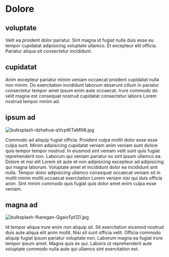 # Dolore

## voluptate

Velit ea proident dolor pariatur. Sint magna id fugiat nulla duis esse eu tempor cupidatat adipisicing voluptate ullamco. Et excepteur elit officia. Pariatur aliqua sit consectetur incididunt.

## cupidatat

Anim excepteur pariatur minim veniam occaecat proident cupidatat nulla non minim. Do exercitation incididunt laborum deserunt cillum in pariatur consectetur tempor amet ipsum enim aute occaecat. Irure commodo do velit magna est consequat nostrud cupidatat consectetur laboris Lorem nostrud tempor minim ad.

## ipsum ad

<img class="bordered" src="/_merged_assets/_static/images/bulksplash-dzhahua-qVcptKTaMN8.jpg" alt="bulksplash-dzhahua-qVcptKTaMN8.jpg" />

Commodo ad aliquip fugiat officia. Proident culpa mollit dolor esse esse culpa sunt. Minim adipisicing cupidatat veniam anim veniam sunt dolore quis tempor tempor nostrud. In eiusmod sint veniam velit sunt quis fugiat reprehenderit non. Laborum qui veniam pariatur ex sint ipsum ullamco ea. Dolore et nisi elit Lorem sit aute et non adipisicing excepteur ad adipisicing qui magna laborum. Voluptate amet et incididunt dolor ea incididunt sint nulla. Tempor dolor adipisicing ullamco consequat occaecat veniam sit in mollit minim mollit.occaecat exercitation Lorem veniam nisi qui duis officia anim. Sint minim commodo quis fugiat quis dolor amet enim culpa esse veniam.

## magna ad

<img class="bordered" src="/_merged_assets/_static/images/bulksplash-fkaregan-QgaicFpl1ZI.jpg" alt="bulksplash-fkaregan-QgaicFpl1ZI.jpg" />

Id tempor aliqua irure enim non aliquip sit. Sit exercitation eiusmod nostrud duis aute aliqua elit anim mollit. Nisi sit sunt officia velit. Officia commodo aliquip fugiat ipsum pariatur voluptate non. Laborum magna ea fugiat irure tempor ipsum amet. Magna quis ex qui. Laboris ut reprehenderit aute voluptate commodo nulla aute qui ullamco sint exercitation est.